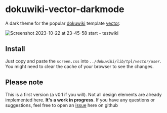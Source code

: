 # dokuwiki-vector-darkmode
A dark theme for the popular [dokuwiki](https://www.dokuwiki.org/dokuwiki) template [vector](https://www.dokuwiki.org/template:vector). 

![Screenshot 2023-10-22 at 23-45-58 start - testwiki](https://github.com/lucky-slevin/dokuwiki-vector-darkmode/assets/7048844/651ad799-70cd-45be-a3a6-66a2d1d68da2)

## Install

Just copy and paste the `screen.css` into *`../dokuwiki/lib/tpl/vector/user`*. You might need to clear the cache of your browser to see the changes.

## Please note

This is a first version (a v0.1 if you will). Not all design elements are already implemented here. **It's a work in progress**. If you have any questions or suggestions, feel free to open an [issue](https://github.com/lucky-slevin/dokuwiki-vector-darkmode/issues) here on github

